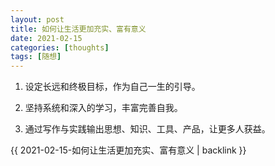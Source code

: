 ```yaml
---
layout: post
title: 如何让生活更加充实、富有意义
date: 2021-02-15
categories: [thoughts]
tags: [随想]
---
```


1. 设定长远和终极目标，作为自己一生的引导。

2. 坚持系统和深入的学习，丰富完善自我。

3. 通过写作与实践输出思想、知识、工具、产品，让更多人获益。

{{ 2021-02-15-如何让生活更加充实、富有意义 | backlink }}
